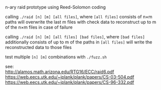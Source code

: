 n-ary raid prototype using Reed-Solomon coding

calling `./raid [n] [m] [all files]`, where `[all files]` consists of n×m paths will overwrite
the last m files with check data to reconstruct up to m of the n×m files in case of failure

calling `./raid [n] [m] [all files] [bad files]`, where `[bad files]` additionally consists of
up to m of the paths in `[all files]` will write the reconstructed data to those files

test multiple `[n] [m]` combinations with `./fuzz.sh`

see: <br />
http://alamos.math.arizona.edu/RTG16/ECC/raid6.pdf <br />
https://web.eecs.utk.edu/~jplank/plank/papers/CS-03-504.pdf <br />
https://web.eecs.utk.edu/~jplank/plank/papers/CS-96-332.pdf <br />
